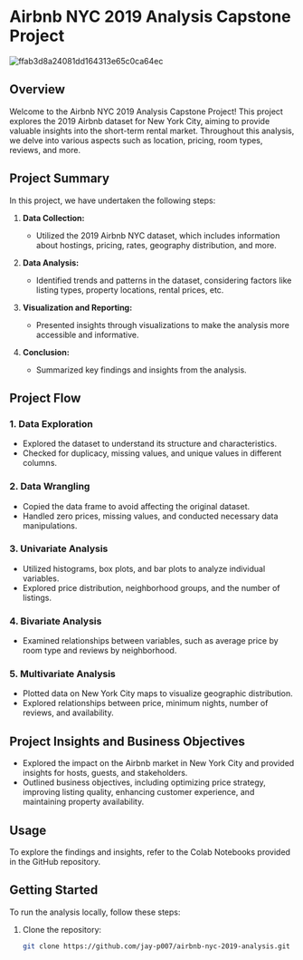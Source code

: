   # Airbnb NYC 2019 Analysis Capstone Project

  
![ffab3d8a24081dd164313e65c0ca64ec](https://github.com/jay-p007/Airbnb-Booking-Analysis-Capatone-EDA-Project/assets/154582415/af4ecd7e-45d2-4b15-ac67-1d2294b5e637)


## Overview

Welcome to the Airbnb NYC 2019 Analysis Capstone Project! This project explores the 2019 Airbnb dataset for New York City, aiming to provide valuable insights into the short-term rental market. Throughout this analysis, we delve into various aspects such as location, pricing, room types, reviews, and more.

## Project Summary

In this project, we have undertaken the following steps:

1. **Data Collection:**
   - Utilized the 2019 Airbnb NYC dataset, which includes information about hostings, pricing, rates, geography distribution, and more.

2. **Data Analysis:**
   - Identified trends and patterns in the dataset, considering factors like listing types, property locations, rental prices, etc.

3. **Visualization and Reporting:**
   - Presented insights through visualizations to make the analysis more accessible and informative.

4. **Conclusion:**
   - Summarized key findings and insights from the analysis.

## Project Flow

### 1. Data Exploration

- Explored the dataset to understand its structure and characteristics.
- Checked for duplicacy, missing values, and unique values in different columns.

### 2. Data Wrangling

- Copied the data frame to avoid affecting the original dataset.
- Handled zero prices, missing values, and conducted necessary data manipulations.

### 3. Univariate Analysis

- Utilized histograms, box plots, and bar plots to analyze individual variables.
- Explored price distribution, neighborhood groups, and the number of listings.

### 4. Bivariate Analysis

- Examined relationships between variables, such as average price by room type and reviews by neighborhood.

### 5. Multivariate Analysis

- Plotted data on New York City maps to visualize geographic distribution.
- Explored relationships between price, minimum nights, number of reviews, and availability.

## Project Insights and Business Objectives

- Explored the impact on the Airbnb market in New York City and provided insights for hosts, guests, and stakeholders.
- Outlined business objectives, including optimizing price strategy, improving listing quality, enhancing customer experience, and maintaining property availability.

## Usage

To explore the findings and insights, refer to the Colab Notebooks provided in the GitHub repository.

## Getting Started

To run the analysis locally, follow these steps:

1. Clone the repository:
   ```bash
   git clone https://github.com/jay-p007/airbnb-nyc-2019-analysis.git
